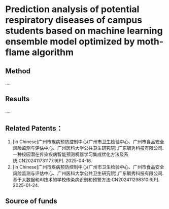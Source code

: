 # Prediction analysis of potential respiratory diseases of campus students based on machine learning ensemble model optimized by moth-flame algorithm

## Method

....


## Results


....




## Related Patents：
  1. [in Chinese]广州市疾病预防控制中心(广州市卫生检验中心、广州市食品安全风险监测与评估中心、广州医科大学公共卫生研究院),广东毓秀科技有限公司. 一种校园潜在传染疾病智能预测机器学习集成优化方法及系统:CN202411731177.9[P]. 2025-04-18.
  2. [in Chinese]广州市疾病预防控制中心(广州市卫生检验中心、广州市食品安全风险监测与评估中心、广州医科大学公共卫生研究院),广东毓秀科技有限公司. 基于大数据和AI技术的学校传染病识别和预警方法:CN202411298310.6[P]. 2025-01-24.



## Source of funds
